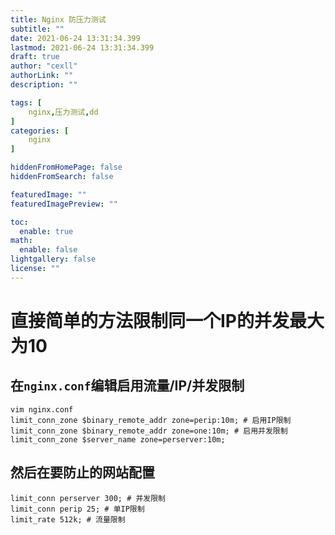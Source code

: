 ```yaml
---
title: Nginx 防压力测试
subtitle: ""
date: 2021-06-24 13:31:34.399
lastmod: 2021-06-24 13:31:34.399
draft: true
author: "cexll"
authorLink: ""
description: ""

tags: [
    nginx,压力测试,dd
]
categories: [
    nginx
]

hiddenFromHomePage: false
hiddenFromSearch: false

featuredImage: ""
featuredImagePreview: ""

toc:
  enable: true
math:
  enable: false
lightgallery: false
license: ""
---
```


<!--more-->




# 直接简单的方法限制同一个IP的并发最大为10

## 在`nginx.conf`编辑启用流量/IP/并发限制
```nginx
vim nginx.conf
limit_conn_zone $binary_remote_addr zone=perip:10m; # 启用IP限制
limit_conn_zone $binary_remote_addr zone=one:10m; # 启用并发限制
limit_conn_zone $server_name zone=perserver:10m; 
```

## 然后在要防止的网站配置
```nginx
limit_conn perserver 300; # 并发限制
limit_conn perip 25; # 单IP限制
limit_rate 512k; # 流量限制
```